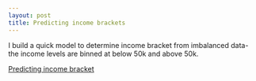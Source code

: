 ```yaml
---
layout: post
title: Predicting income brackets
---
```

I build a quick model to determine income bracket from imbalanced data- the income levels are binned at below 50k and above 50k.

[Predicting income bracket](https://github.com/JoomiK/IncomeBrackets)  
